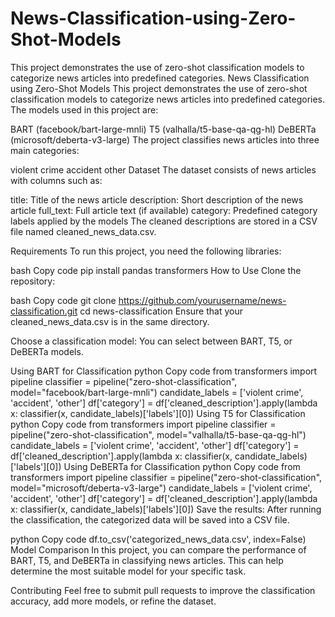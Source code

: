 # News-Classification-using-Zero-Shot-Models
This project demonstrates the use of zero-shot classification models to categorize news articles into predefined categories.
News Classification using Zero-Shot Models
This project demonstrates the use of zero-shot classification models to categorize news articles into predefined categories. The models used in this project are:

BART (facebook/bart-large-mnli)
T5 (valhalla/t5-base-qa-qg-hl)
DeBERTa (microsoft/deberta-v3-large)
The project classifies news articles into three main categories:

violent crime
accident
other
Dataset
The dataset consists of news articles with columns such as:

title: Title of the news article
description: Short description of the news article
full_text: Full article text (if available)
category: Predefined category labels applied by the models
The cleaned descriptions are stored in a CSV file named cleaned_news_data.csv.

Requirements
To run this project, you need the following libraries:

bash
Copy code
pip install pandas transformers
How to Use
Clone the repository:

bash
Copy code
git clone https://github.com/yourusername/news-classification.git
cd news-classification
Ensure that your cleaned_news_data.csv is in the same directory.

Choose a classification model: You can select between BART, T5, or DeBERTa models.

Using BART for Classification
python
Copy code
from transformers import pipeline
classifier = pipeline("zero-shot-classification", model="facebook/bart-large-mnli")
candidate_labels = ['violent crime', 'accident', 'other']
df['category'] = df['cleaned_description'].apply(lambda x: classifier(x, candidate_labels)['labels'][0])
Using T5 for Classification
python
Copy code
from transformers import pipeline
classifier = pipeline("zero-shot-classification", model="valhalla/t5-base-qa-qg-hl")
candidate_labels = ['violent crime', 'accident', 'other']
df['category'] = df['cleaned_description'].apply(lambda x: classifier(x, candidate_labels)['labels'][0])
Using DeBERTa for Classification
python
Copy code
from transformers import pipeline
classifier = pipeline("zero-shot-classification", model="microsoft/deberta-v3-large")
candidate_labels = ['violent crime', 'accident', 'other']
df['category'] = df['cleaned_description'].apply(lambda x: classifier(x, candidate_labels)['labels'][0])
Save the results: After running the classification, the categorized data will be saved into a CSV file.

python
Copy code
df.to_csv('categorized_news_data.csv', index=False)
Model Comparison
In this project, you can compare the performance of BART, T5, and DeBERTa in classifying news articles. This can help determine the most suitable model for your specific task.

Contributing
Feel free to submit pull requests to improve the classification accuracy, add more models, or refine the dataset.
